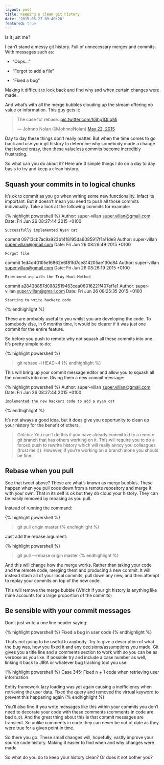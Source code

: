 ```yaml
---
layout: post
title: Keeping a clean git history
date: '2015-06-27 09:40:20'
featured: true
---
```


Is it just me?

I can’t stand a messy git history. Full of unnecessary merges and commits. With messages such as:

- “Oops…”

- “Forgot to add a file”

- “Fixed a bug”

Making it difficult to look back and find why and when certain changes were made.

And what’s with all the merge bubbles clouding up the stream offering no value or information. This guy gets it:

<blockquote class="twitter-tweet" lang="en"><p lang="en" dir="ltr">The case for rebase. <a href="http://t.co/hShp1QLqMi">pic.twitter.com/hShp1QLqMi</a></p>&mdash; Johnno Nolan (@JohnnoNolan) <a href="https://twitter.com/JohnnoNolan/status/601663856658751489">May 22, 2015</a></blockquote>
<script async src="//platform.twitter.com/widgets.js" charset="utf-8"></script>

Day to day these things don’t really matter. But when the time comes to go back and use your git history to determine why somebody made a change that looked crazy, then these valueless commits become incredibly frustrating.

So what can you do about it? Here are 3 simple things I do on a day to day basis to try and keep a clean history.

## Squash your commits in to logical chunks
It’s ok to commit as you go when writing some new functionality. Infact its important. But it doesn’t mean you need to push all those commits individually. Take a look at the following commits for example:

{% highlight powershell %}
Author: super-villan <super.villan@gmail.com>
Date:   Fri Jun 26 08:27:44 2015 +0100

    Successfully implemented Nyan cat 

commit 09713cb7ac9a923b14f8195da6085917f1a11de8
Author: super-villan <super.villan@gmail.com>
Date:   Fri Jun 26 08:26:49 2015 +0100

    Forgot file

commit 1ed4d40105e16862e6f81fd7ce814205ae130c84
Author: super-villan <super.villan@gmail.com>
Date:   Fri Jun 26 08:26:19 2015 +0100

    Experimenting with the Troy Hunt Method

commit a28438857d0982519463cea06016221f407ef1e1
Author: super-villan <super.villan@gmail.com>
Date:   Fri Jun 26 08:25:35 2015 +0100

    Starting to write hackerz code
{% endhighlight %}

These are probably useful to you whilst you are developing the code. To somebody else, in 6 months time, it would be clearer if it was just one commit for the entire feature. 

So before you push to remote why not squash all these commits into one. It’s pretty simple to do:

{% highlight powershell %}
> git rebase -i HEAD~4 
{% endhighlight %}

This will bring up your commit message editor and allow you to squash all the commits into one. Giving them a new commit message:

{% highlight powershell %}
Author: super-villan <super.villan@gmail.com>
Date:   Fri Jun 26 08:27:44 2015 +0100

    Implemented the new hackerz code to add a nyan cat 
{% endhighlight %}

It’s not always a good idea, but it does give you opportunity to clean up your history for the benefit of others.

> Gotcha: You can’t do this if you have already committed to a remote git branch that has others working on it. This will require you to do a forced push to rewrite history which will really annoy you colleagues (trust me :)). However, if you’re working on a branch alone you should be fine.

## Rebase when you pull
See that tweet above? These are what’s known as merge bubbles. These happen when you pull code down from a remote repository and merge it with your own. That in its self is ok but they do cloud your history. They can be easily removed by rebasing as you pull.

Instead of running the command:

{% highlight powershell %}
> git pull origin master
{% endhighlight %}

Just add the rebase argument:

{% highlight powershell %}
> git pull —rebase origin master
{% endhighlight %}

And this will change how the merge works. Rather than taking your code and the remote code, merging them and producing a new commit. It will instead stash all of your local commits, pull down any new, and then attempt to replay your commits on top of the new code.

This will remove the merge bubble (Which if your git history is anything like mine accounts for a large proportion of the commits)

## Be sensible with your commit messages
Don’t just write a one line header saying:

{% highlight powershell %}
Fixed a bug in user code
{% endhighlight %}

That’s not going to be useful to anybody. Try to give a description of what the bug was, how you fixed it and any decisions/assumptions you made. Git gives you a title line and a comments section to work with so you can be as verbose as you like. If possible try and include a case number as well, linking it back to JIRA or whatever bug tracking tool you use: 

{% highlight powershell %}
Case 345: Fixed n + 1 code when retrieving user information

Entity framework lazy loading was yet again causing a inefficiency when retrieving the user data. Fixed the query 
and removed the virtual keyword to prevent this happening again
{% endhighlight %}

You’ll also find if you write messages like this within your commits you don’t need to decorate your code with these comments (comments in code are bad ಠ_ಠ). And the great thing about this is that commit messages are transient. So unlike comments in code they can never be out of date as they were true for a given point in time.

So there you go. These small changes will, hopefully, vastly improve your source code history. Making it easier to find when and why changes were made.

So what do you do to keep your history clean? Or does it not bother you?
